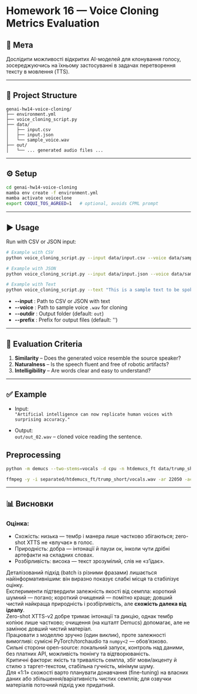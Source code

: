 # Homework 16 — Voice Cloning Metrics Evaluation

## 📄 Мета
Дослідити можливості відкритих AI-моделей для клонування голосу, зосереджуючись на їхньому застосуванні в задачах перетворення тексту в мовлення (TTS).

---

## 📂 Project Structure
```
genai-hw14-voice-cloning/
├── environment.yml
├── voice_cloning_script.py
├── data/
│   ├── input.csv
│   ├── input.json
│   └── sample_voice.wav
├── out/
│   └── ... generated audio files ...
```

---

## ⚙️ Setup
```bash
cd genai-hw14-voice-cloning
mamba env create -f environment.yml
mamba activate voiceclone
export COQUI_TOS_AGREED=1   # optional, avoids CPML prompt
```

---

## ▶️ Usage
Run with CSV or JSON input:

```bash
# Example with CSV
python voice_cloning_script.py --input data/input.csv --voice data/sample_voice.wav --outdir out

# Example with JSON
python voice_cloning_script.py --input data/input.json --voice data/sample_voice.wav --outdir out

# Example with Text
python voice_cloning_script.py --text "This is a sample text to be spoken" --voice data/sample_voice.wav --outdir out --prefix "text_"
```

- **--input** : Path to CSV or JSON with text  
- **--voice** : Path to sample voice `.wav` for cloning  
- **--outdir** : Output folder (default: `out`)  
- **--prefix** : Prefix for output files (default: '') 

---

## 🧪 Evaluation Criteria
1. **Similarity** – Does the generated voice resemble the source speaker?  
2. **Naturalness** – Is the speech fluent and free of robotic artifacts?  
3. **Intelligibility** – Are words clear and easy to understand?  

---

## ✅ Example
- Input:  
  `"Artificial intelligence can now replicate human voices with surprising accuracy."`

- Output:  
  `out/out_02.wav` – cloned voice reading the sentence.

## Preprocessing
```bash
python -m demucs --two-stems=vocals -d cpu -n htdemucs_ft data/trump_short.wav

ffmpeg -y -i separated/htdemucs_ft/trump_short/vocals.wav -ar 22050 -ac 1 data/sample_voice.wav
```
---

## 📊 Висновки

### Оцінка:
- Схожість: низька — тембр і манера лише частково збігаються; zero-shot XTTS не «влучає» в голос.
- Природність: добра — інтонації й паузи ок, інколи чути дрібні артефакти на складних словах.
- Розбірливість: висока — текст зрозумілий, слів не «з’їдає».


Деталізований підхід (batch із різними фразами) лишається найінформативнішим: він виразно показує слабкі місця та стабілізує оцінку.  
Експерименти підтвердили залежність якості від семпла: короткий шумний — погано; короткий очищений — помітно краще; довший чистий найкраща природність і розбірливість, але **схожість далека від ідеалу**.  
Zero-shot XTTS-v2 добре тримає інтонації та дикцію, однак тембр копіює лише частково; очищення (на кшталт Demucs) допомагає, але не замінює довший чистий матеріал.  
Працювати з моделлю зручно (один виклик), проте залежності вимогливі: сумісні PyTorch/torchaudio та `numpy<2` — обов’язково.  
Сильні сторони open-source: локальний запуск, контроль над даними, без платних API, можливість тюнінгу та відтворюваність.  
Критичні фактори: якість та тривалість семпла, збіг мови/акценту й стилю з таргет-текстом, стабільна гучність, мінімум шуму.  
Для «1:1» схожості варто планувати донавчання (fine-tuning) на власних даних або збільшення/варіативність чистих семплів; для озвучки матеріалів поточний підхід уже придатний.
